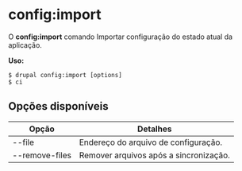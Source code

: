 # config:import
O **config:import** comando Importar configuração do estado atual da aplicação.

**Uso:**
```
$ drupal config:import [options] 
$ ci  
```

## Opções disponíveis
Opção | Detalhes
-------|-------------
--file | Endereço do arquivo de configuração.
--remove-files | Remover arquivos após a sincronização.
